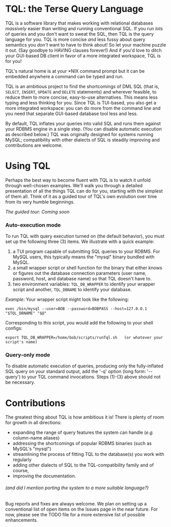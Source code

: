 # TQL: the Terse Query Language
TQL is a software library that makes working with relational databases *massively*
easier than writing and running conventional SQL. If you run *lots* of queries
and you don't want to sweat the SQL, then TQL is the query language for you.
TQL is more concise *and* less fussy about query semantics you *don't* want to
have to think about! So let your machine puzzle it out. (Say goodbye to HAVING
clauses forever!) And if you'd love to ditch your GUI-based DB client in favor
of a more integrated workspace, TQL is for you!

TQL's natural home is at your \*NIX command prompt but it can be embedded anywhere a
command can be typed and run.

TQL is an ambitious project to find the shortcomings of DML SQL (that is,
`SELECT`, `INSERT`, `UPDATE` and `DELETE` statements) and wherever feasible, to
reduce them to more concise, easy-to-use alternatives.  This means less typing
and less thinking for you. Since TQL is TUI-based, you also get a more
integrated workspace: you can do more from the command line and you need that
separate GUI-based database tool less and less.

By default, TQL inflates your queries into valid SQL and runs them against
your RDBMS engine in
a single step. (You can disable automatic execution as described below.) TQL
was originally designed for systems running MySQL; compatibility with other
dialects of SQL is steadily improving and contributions are welcome.

# Using TQL
Perhaps the best way to become fluent with TQL is to watch it unfold through
well-chosen examples. We'll walk you through a detailed presentation
of all the things TQL can do for you, starting with the simplest of them all.
Think of it as a guided tour of TQL's own evolution over time from its very
humble beginnings.

_*The guided tour: Coming soon*_

### Auto-execution mode
To run TQL with query execution turned on (the default behavior), you must set up the
following three (3) items. We illustrate with a quick example:
1. a TUI program capable of submitting SQL queries to your RDBMS. For MySQL
users, this typically means the "mysql" binary bundled with MySQL.
2. a small wrapper script or shell function for the binary that either knows
or figures out the database connection parameters (user name, password, host,
and database name) so that TQL doesn't have to.
3. two environment variables: `TQL_DB_WRAPPER` to identify your wrapper
script and another, `TQL_DBNAME` to identify your database.

*Example*: Your wrapper script might look like the following:

    exec /bin/mysql --user=BOB --password=BOBPASS --host=127.0.0.1 "$TQL_DBNAME" "$@"

Corresponding to this script, you would add the following to your shell configs:

    export TQL_DB_WRAPPER=/home/bob/scripts/runTql.sh   (or whatever your script's name)

### Query-only mode
To disable automatic execution of queries, producing only the fully-inflated SQL query
on your standard output, add the '-q' option (long form: '--query') to your
TQL command invocations. Steps (1)-(3) above should not be necessary.

# Contributions
The greatest thing about TQL is how ambitious it is! There is plenty of room
for growth in all directions: 
- expanding the range of query features the system can handle (_e.g._ column-name aliases)
- addressing the shortcomings of popular RDBMS binaries (such as MySQL's "mysql")
- streamlining the process of fitting TQL to the database(s) you work with regularly
- adding other dialects of SQL to the TQL-compatibility family
and of course,
- improving the documentation.
###### (and did I mention porting the system to a more suitable language?)

Bug reports and fixes are always welcome.
We plan on setting up a conventional list of open items on the Issues page in the near future.
For now, please see the TODO file for a more extensive list of possible enhancements.

